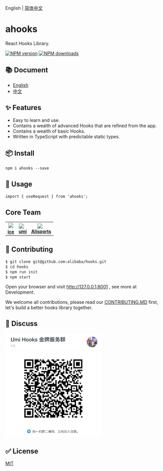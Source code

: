 English | [简体中文](https://github.com/alibaba/hooks/blob/master/README.zh-CN.md)

# ahooks

React Hooks Library.

[![NPM version][image-1]][1] [![NPM downloads][image-2]][2]

## 📚 Document

- [English](https://ahooks.js.org/)
- [中文](https://ahooks.js.org/zh-CN/)

## ✨ Features

- Easy to learn and use.
- Contains a wealth of advanced Hooks that are refined from the app.
- Contains a wealth of basic Hooks.
- Written in TypeScript with predictable static types.

## 📦 Install

```
npm i ahooks --save
```

## 🔨 Usage

```
import { useRequest } from 'ahooks';
```

## Core Team

<table>
  <tbody>
    <tr>
      <td align="center">
        <a target="_blank" href="https://github.com/alibaba/ice">
          <img
            width="32"
            src="https://img.alicdn.com/tfs/TB1Jd.tb79l0K4jSZFKXXXFjpXa-482-264.png"
          />
          <br>
          <strong>ice</strong>
        </a>
      </td>
      <td align="center">
        <a target="_blank" href="https://github.com/umijs/umi">
          <img
            width="32"
            style="vertical-align: -0.32em; margin-right: 8px;"
            src="https://img.alicdn.com/tfs/TB1fhqaLAT2gK0jSZFkXXcIQFXa-132-130.png"
          />
          <br>
          <strong>umi</strong>
        </a>
      </td>
       <td align="center">
        <a target="_blank" href="https://www.alisports.com/">
          <img
            width="32"
            style="vertical-align: -0.32em; margin-right: 8px;"
            src="https://gw.alicdn.com/tfs/TB13XKjLuL2gK0jSZFmXXc7iXXa-205-59.png"
          />
          <br>
          <strong>Alisports</strong>
        </a>
      </td>
    </tr>
  </tbody>
</table>

## 🤝 Contributing

```
$ git clone git@github.com:alibaba/hooks.git
$ cd hooks
$ npm run init
$ npm start
```

Open your browser and visit http://127.0.0.1:8001 , see more at Development.

We welcome all contributions, please read our [CONTRIBUTING.MD](https://github.com/alibaba/hooks/blob/master/CONTRIBUTING.MD) first, let's build a better hooks library together.

## 👥 Discuss

<img src="https://raw.githubusercontent.com/alibaba/hooks/master/dingtalk.jpg" width="300" />

## ✅ License

[MIT](https://github.com/alibaba/hooks/blob/master/LICENSE)

[1]: https://www.npmjs.com/package/ahooks
[2]: https://npmjs.org/package/ahooks
[image-1]: https://img.shields.io/npm/v/ahooks.svg?style=flat
[image-2]: https://img.shields.io/npm/dm/ahooks.svg?style=flat
